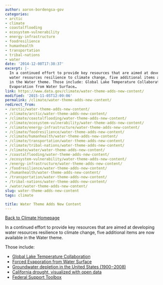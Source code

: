 ```yaml
---
author: aaron-bordengsa-gov
categories:
- arctic
- climate
- coastalflooding
- ecosystem-vulnerability
- energy-infrastructure
- foodresilience
- humanhealth
- transportation
- tribal-nations
- water
date: '2014-12-08T17:38:37'
excerpt: |-
  In a continued effort to provide key resources that are aimed at developing
  water resources resilience to climate change, five additional items are now available
  in the Water theme. Those include: Global Lake Temperature Collaboration Forced
  Evaporation from Water Surface…
link: https://www.data.gov/climate/water-theme-adds-new-content/
modified: '2015-11-05T12:09:06'
permalink: /climate/water-theme-adds-new-content/
redirect_from:
- /arctic/water-theme-adds-new-content/
- /climate/arctic/water-theme-adds-new-content/
- /climate/coastalflooding/water-theme-adds-new-content/
- /climate/ecosystem-vulnerability/water-theme-adds-new-content/
- /climate/energy-infrastructure/water-theme-adds-new-content/
- /climate/foodresilience/water-theme-adds-new-content/
- /climate/humanhealth/water-theme-adds-new-content/
- /climate/transportation/water-theme-adds-new-content/
- /climate/tribal-nations/water-theme-adds-new-content/
- /climate/water/water-theme-adds-new-content/
- /coastalflooding/water-theme-adds-new-content/
- /ecosystem-vulnerability/water-theme-adds-new-content/
- /energy-infrastructure/water-theme-adds-new-content/
- /foodresilience/water-theme-adds-new-content/
- /humanhealth/water-theme-adds-new-content/
- /transportation/water-theme-adds-new-content/
- /tribal-nations/water-theme-adds-new-content/
- /water/water-theme-adds-new-content/
slug: water-theme-adds-new-content
tags: climate

title: Water Theme Adds New Content
---
```


[Back to Climate Homepage](/climate/)

In a continued effort to provide key resources that are aimed at developing water resources resilience to climate change, five additional items are now available in the Water theme.

Those include:

* [Global Lake Temperature Collaboration](https://portal.lternet.edu/nis/mapbrowse?scope=knb-lter-ntl&identifier=10001)
* [Forced Evaporation from Water Surface](http://pubs.usgs.gov/sir/2013/5188/)
* [Groundwater depletion in the United States (1900−2008)](http://pubs.er.usgs.gov/publication/sir20135079)
* [California drought, visualized with open data](http://cida.usgs.gov/ca_drought)
* [Federal Support Toolbox](http://www.watertoolbox.us/intro/f?p=689:10:0::NO)

